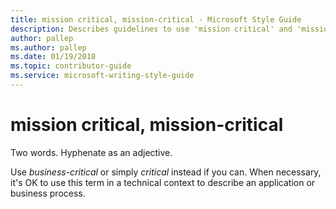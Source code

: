 ```yaml
---
title: mission critical, mission-critical - Microsoft Style Guide
description: Describes guidelines to use 'mission critical' and 'mission-critical' in Microsoft documents.
author: pallep
ms.author: pallep
ms.date: 01/19/2018
ms.topic: contributor-guide
ms.service: microsoft-writing-style-guide
---
```


# mission critical, mission-critical

Two words. Hyphenate as an adjective.

Use *business-critical* or simply *critical* instead
if you can. When necessary, it's OK to use this term in a
technical context to describe an application or business process. 
